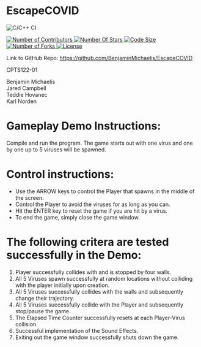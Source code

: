 # EscapeCOVID

![C/C++ CI](https://github.com/BenjaminMichaelis/EscapeCOVID/workflows/C/C++%20CI/badge.svg?branch=master)
<p align="left" >
        <a href="https://github.com/benjaminmichaelis/EscapeCOVID">
        <img src="https://img.shields.io/github/contributors/BenjaminMichaelis/EscapeCovid" alt="Number of Contributors" />
    </a>
    <a href="https://github.com/benjaminmichaelis/EscapeCOVID">
        <img src="https://img.shields.io/github/stars/BenjaminMichaelis/EscapeCOVID" alt="Number Of Stars" />
    </a>
        <a href="https://github.com/benjaminmichaelis/EscapeCOVID">
        <img src="https://img.shields.io/github/languages/code-size/BenjaminMichaelis/EscapeCOVID" alt="Code Size" />
    </a>
    <a href="https://github.com/benjaminmichaelis/EscapeCOVID">
        <img src="https://img.shields.io/github/forks/BenjaminMichaelis/EscapeCOVID" alt="Number of Forks" />
    </a>
        <a href="https://github.com/benjaminmichaelis/EscapeCOVID">
        <img src="https://img.shields.io/github/license/BenjaminMichaelis/EscapeCOVID" alt="License" />
    </a>
    
Link to GitHub Repo: https://github.com/BenjaminMichaelis/EscapeCOVID

CPTS122-01

Benjamin Michaelis<br />
Jared Campbell<br />
Teddie Hovanec<br />
Karl Norden<br />

# Gameplay Demo Instructions:
Compile and run the program. The game starts out with one virus and one by one up to 5 viruses will be spawned.

# Control instructions:
- Use the ARROW keys to control the Player that spawns in the middle of the screen.<br />
- Control the Player to avoid the viruses for as long as you can.
- Hit the ENTER key to reset the game if you are hit by a virus.
- To end the game, simply close the game window.

# The following critera are tested successfully in the Demo:
1. Player successfully collides with and is stopped by four walls.
2. All 5 Viruses spawn successfully at random locations without colliding with the player initially upon creation.
3. All 5 Viruses successfully collides with the walls and subsequently change their trajectory.
4. All 5 Viruses successfully collide with the Player and subsequently stop/pause the game.
5. The Elapsed Time Counter successfully resets at each Player-Virus collision.
6. Successful implementation of the Sound Effects.
7. Exiting out the game window successfully shuts down the game.
